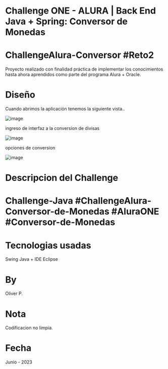 
# Challenge ONE - ALURA | Back End Java + Spring: Conversor de Monedas
# ChallengeAlura-Conversor #Reto2
Proyecto realizado con finalidad práctica de implementar los conocimientos hasta ahora aprendidos como parte del programa Alura + Oracle.


# Diseño
Cuando abrimos la aplicación tenemos la siguiente vista..


![image](https://github.com/sasha2462ed/CONVERSOR/assets/103293297/b3b4432e-09f0-48d7-a304-42090e3d95c6)


ingreso de interfaz a la conversion de divisas

![image](https://github.com/sasha2462ed/CONVERSOR/assets/103293297/9f9aa767-a28e-4523-953c-9296d6053b33)


opciones de conversion

![image](https://github.com/sasha2462ed/CONVERSOR/assets/103293297/d8a8cf05-0bd7-4eb3-b342-e9464f62b630)




# Descripcion del Challenge
# Challenge-Java #ChallengeAlura-Conversor-de-Monedas #AluraONE #Conversor-de-Monedas


# Tecnologias usadas
Swing Java + IDE Eclipse


# By
Oliver P.

# Nota
Codificacion no limpia.


# Fecha
Junio - 2023


